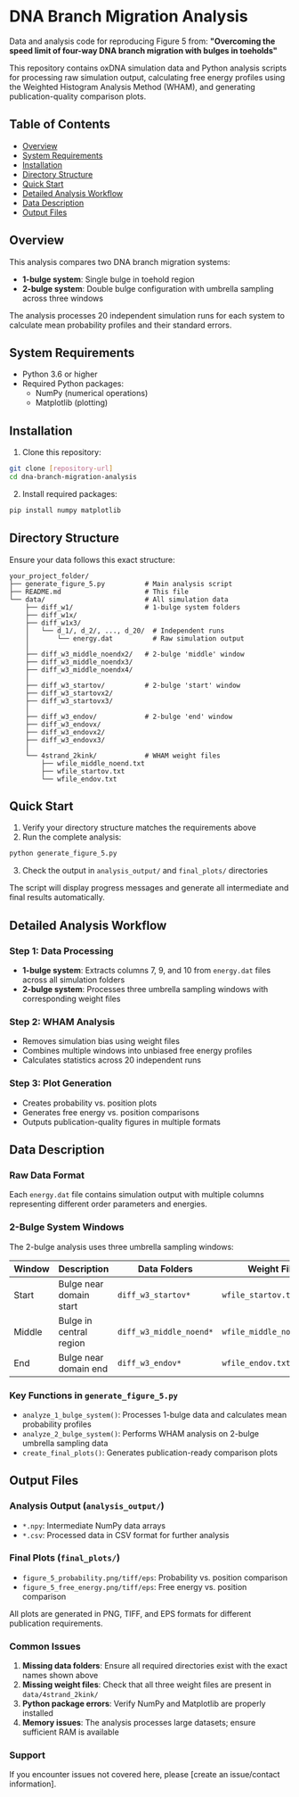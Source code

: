 # DNA Branch Migration Analysis

Data and analysis code for reproducing Figure 5 from: **"Overcoming the speed limit of four-way DNA branch migration with bulges in toeholds"**

This repository contains oxDNA simulation data and Python analysis scripts for processing raw simulation output, calculating free energy profiles using the Weighted Histogram Analysis Method (WHAM), and generating publication-quality comparison plots.

## Table of Contents

- [Overview](#overview)
- [System Requirements](#system-requirements)
- [Installation](#installation)
- [Directory Structure](#directory-structure)
- [Quick Start](#quick-start)
- [Detailed Analysis Workflow](#detailed-analysis-workflow)
- [Data Description](#data-description)
- [Output Files](#output-files)


## Overview

This analysis compares two DNA branch migration systems:
- **1-bulge system**: Single bulge in toehold region
- **2-bulge system**: Double bulge configuration with umbrella sampling across three windows

The analysis processes 20 independent simulation runs for each system to calculate mean probability profiles and their standard errors.

## System Requirements

- Python 3.6 or higher
- Required Python packages:
  - NumPy (numerical operations)
  - Matplotlib (plotting)

## Installation

1. Clone this repository:
```bash
git clone [repository-url]
cd dna-branch-migration-analysis
```

2. Install required packages:
```bash
pip install numpy matplotlib
```

## Directory Structure

Ensure your data follows this exact structure:

```
your_project_folder/
├── generate_figure_5.py          # Main analysis script
├── README.md                     # This file
└── data/                         # All simulation data
    ├── diff_w1/                  # 1-bulge system folders
    ├── diff_w1x/
    ├── diff_w1x3/
    │   └── d_1/, d_2/, ..., d_20/  # Independent runs
    │       └── energy.dat          # Raw simulation output
    │
    ├── diff_w3_middle_noendx2/   # 2-bulge 'middle' window
    ├── diff_w3_middle_noendx3/
    ├── diff_w3_middle_noendx4/
    │
    ├── diff_w3_startov/          # 2-bulge 'start' window  
    ├── diff_w3_startovx2/
    ├── diff_w3_startovx3/
    │
    ├── diff_w3_endov/            # 2-bulge 'end' window
    ├── diff_w3_endovx/
    ├── diff_w3_endovx2/
    ├── diff_w3_endovx3/
    │
    └── 4strand_2kink/            # WHAM weight files
        ├── wfile_middle_noend.txt
        ├── wfile_startov.txt
        └── wfile_endov.txt
```

## Quick Start

1. Verify your directory structure matches the requirements above
2. Run the complete analysis:
```bash
python generate_figure_5.py
```
3. Check the output in `analysis_output/` and `final_plots/` directories

The script will display progress messages and generate all intermediate and final results automatically.

## Detailed Analysis Workflow

### Step 1: Data Processing
- **1-bulge system**: Extracts columns 7, 9, and 10 from `energy.dat` files across all simulation folders
- **2-bulge system**: Processes three umbrella sampling windows with corresponding weight files

### Step 2: WHAM Analysis
- Removes simulation bias using weight files
- Combines multiple windows into unbiased free energy profiles
- Calculates statistics across 20 independent runs

### Step 3: Plot Generation
- Creates probability vs. position plots
- Generates free energy vs. position comparisons
- Outputs publication-quality figures in multiple formats

## Data Description

### Raw Data Format
Each `energy.dat` file contains simulation output with multiple columns representing different order parameters and energies.

### 2-Bulge System Windows
The 2-bulge analysis uses three umbrella sampling windows:

| Window | Description | Data Folders | Weight File |
|--------|-------------|--------------|-------------|
| Start | Bulge near domain start | `diff_w3_startov*` | `wfile_startov.txt` |
| Middle | Bulge in central region | `diff_w3_middle_noend*` | `wfile_middle_noend.txt` |
| End | Bulge near domain end | `diff_w3_endov*` | `wfile_endov.txt` |

### Key Functions in `generate_figure_5.py`

- `analyze_1_bulge_system()`: Processes 1-bulge data and calculates mean probability profiles
- `analyze_2_bulge_system()`: Performs WHAM analysis on 2-bulge umbrella sampling data  
- `create_final_plots()`: Generates publication-ready comparison plots

## Output Files

### Analysis Output (`analysis_output/`)
- `*.npy`: Intermediate NumPy data arrays
- `*.csv`: Processed data in CSV format for further analysis

### Final Plots (`final_plots/`)
- `figure_5_probability.png/tiff/eps`: Probability vs. position comparison
- `figure_5_free_energy.png/tiff/eps`: Free energy vs. position comparison

All plots are generated in PNG, TIFF, and EPS formats for different publication requirements.

### Common Issues

1. **Missing data folders**: Ensure all required directories exist with the exact names shown above
2. **Missing weight files**: Check that all three weight files are present in `data/4strand_2kink/`
3. **Python package errors**: Verify NumPy and Matplotlib are properly installed
4. **Memory issues**: The analysis processes large datasets; ensure sufficient RAM is available

### Support

If you encounter issues not covered here, please [create an issue/contact information].
